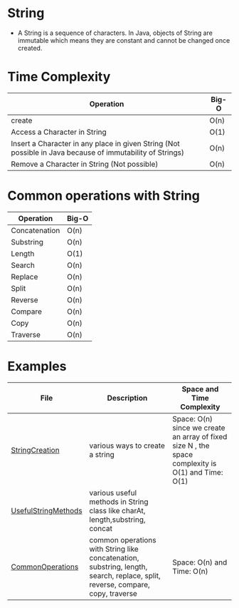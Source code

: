 # String
- A String is a sequence of characters. In Java, objects of String are immutable which means they are constant and cannot be changed once created.
# Time Complexity

| Operation                                                                                                 | Big-O |
|-----------------------------------------------------------------------------------------------------------|-------|
| create                                                                                                    | O(n)  |
| Access a Character in String                                                                              | O(1)  |
| Insert a Character in any place in given String (Not possible in Java because of immutability of Strings) | O(n)  |
| Remove a Character  in String (Not possible)                                                              | O(n)  |

# Common operations with String
| Operation                                                                                                 | Big-O |
|-----------------------------------------------------------------------------------------------------------|-------|
| Concatenation                                                                                             | O(n)  |
| Substring                                                                                                 | O(n)  |
| Length                                                                                                    | O(1)  |
| Search                                                                                                    | O(n)  |
| Replace                                                                                                   | O(n)  |
| Split                                                                                                     | O(n)  |
| Reverse                                                                                                   | O(n)  |
| Compare                                                                                                   | O(n)  |
| Copy                                                                                                      | O(n)  |
| Traverse                                                                                                  | O(n)  |



# Examples
| File                                                                                                                                   | Description                                                           | Space and Time Complexity                                                                              |
|----------------------------------------------------------------------------------------------------------------------------------------|-----------------------------------------------------------------------|--------------------------------------------------------------------------------------------------------|
| [StringCreation](src/main/java/com/yacoders/StringCreation.java)                                                                              | various ways to create a string                                       | Space: O(n) since we create an array of fixed size N , the space complexity is O(1) and Time: O(1)          
| [UsefulStringMethods](src/main/java/com/yacoders/UsefulStringMethods.java)                                                                              | various useful methods in String class like charAt, length,substring, concat||
| [CommonOperations](src/main/java/com/yacoders/CommonOperations.java)    | common operations with String like concatenation, substring, length, search, replace, split, reverse, compare, copy, traverse | Space: O(n) and Time: O(n)                                                                                   |